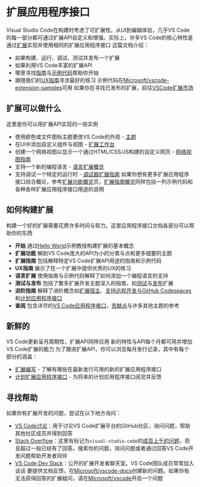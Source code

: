 # 扩展应用程序接口
Visual Studio Code在构建时考虑了可扩展性。从UI到编辑体验，几乎VS Code的每一部分都可通过扩展API自定义和增强。实际上，许多VS Code的核心特性是通过[扩展](https://github.com/microsoft/vscode/tree/main/extensions)实现并使用相同的扩展应用程序接口
这篇文档介绍：
- 如果构建、运行、调试、测试并发布一个扩展
- 如果利用VS Code丰富的扩展API
- 哪里寻找[指南](4.%20%E6%89%A9%E5%B1%95%E6%8C%87%E5%8D%97/1.%20%E6%A6%82%E8%A7%88.md)与[示例代码](https://github.com/crosoft/vscode-extension-samples)帮助你开始
- 跟随我们的[UX指南](5.%20UX%20%E6%8C%87%E5%8D%97/1.%20%E6%A6%82%E8%A7%88.md)寻求最好的练习
示例代码在[Microsoft/vscode-extension-samples](https://github.com/microsoft/vscode-extension-samples)可用
如果你在寻找已发布的扩展，前往[VSCode扩展市场](https://marketplace.visualstudio.com/vscode)
## 扩展可以做什么
这里是你可以用扩展API实现的一些实例
- 使用颜色或文件图标主题更改VS Code的外观 - [主题](3.%20%E6%89%A9%E5%B1%95%E8%83%BD%E5%8A%9B/3.%20%E4%B8%BB%E9%A2%98.md)
- 在UI中添加自定义组件与视图 - [扩展工作台](3.%20%E6%89%A9%E5%B1%95%E5%8A%9F%E8%83%BD/4.%20%E6%89%A9%E5%B1%95%E5%B7%A5%E4%BD%9C%E5%8F%B0.md)
- 创建一个网络视图以显示一个通过HTML/CSS/JS构建的自定义网页 - [网络视图指南](4.%20%E6%89%A9%E5%B1%95%E6%8C%87%E5%8D%97/7.%20%E7%BD%91%E7%BB%9C%E8%A7%86%E5%9B%BE.md)
- 支持一个新的编程语言 - [语言扩展概览](6.%20%E8%AF%AD%E8%A8%80%E6%89%A9%E5%B1%95/1.%20%E6%A6%82%E8%A7%88.md)
- 支持调试一个特定的运行时 - [调试器扩展指南](4.%20%E6%89%A9%E5%B1%95%E6%8C%87%E5%8D%97/16.%20%E8%B0%83%E8%AF%95%E5%99%A8%E6%89%A9%E5%B1%95.md)
如果你想有更多扩展应用程序接口综合概论，参考[扩展功能概览](3.%20%E6%89%A9%E5%B1%95%E5%8A%9F%E8%83%BD/1.%20%E6%A6%82%E8%A7%88.md)页，[扩展指南概览](4.%20%E6%89%A9%E5%B1%95%E6%8C%87%E5%8D%97/1.%20%E6%A6%82%E8%A7%88.md)同样包括一列示例代码和各种各样扩展应用程序接口用途的说明
## 如何构建扩展
构建一个好的扩展需要花费许多时间与努力。这里应用程序接口文档各部分可以帮助你的东西
- __开始__ 通过[Hello World](https://github.com/microsoft/vscode-extension-samples/tree/main/helloworld-sample)示例教授构建扩展的基本概念
- __扩展功能__ 解剖VS Code庞大的API为小的分类与点和更多细要的主题
- __扩展指南__ 包括解释特定VS Code扩展API用途的指南和示例代码
- __UX指南__ 展示了在一个扩展中提供优秀的UX的练习
- __语言扩展__ 使用指南与示例代码解释了如何添加一个编程语言的支持
- __测试与发布__ 包括了繁多扩展开发主题深入的指南，如[测试](7.%20%E6%B5%8B%E8%AF%95%E4%B8%8E%E5%8F%91%E5%B8%83/1.%20%E6%B5%8B%E8%AF%95%E6%89%A9%E5%B1%95.md)与[发布](7.%20%E6%B5%8B%E8%AF%95%E4%B8%8E%E5%8F%91%E5%B8%83/2.%20%E5%8F%91%E5%B8%83%E6%89%A9%E5%B1%95.md)扩展
- __进阶指南__ 解释了进阶概念如[扩展宿主](8.%20%E8%BF%9B%E9%98%B6%E4%B8%BB%E9%A2%98/1.%20%E6%89%A9%E5%B1%95%E5%AE%BF%E4%B8%BB.md)、[支持远程开发与GitHub Codespaces](8.%20%E8%BF%9B%E9%98%B6%E4%B8%BB%E9%A2%98/2.%20%E6%94%AF%E6%8C%81%E8%BF%9C%E7%A8%8B%E5%BC%80%E5%8F%91%E4%B8%8EGitHub%20Codespaces.md)和[计划应用程序接口](8.%20%E8%BF%9B%E9%98%B6%E4%B8%BB%E9%A2%98/3.%20%E4%BD%BF%E7%94%A8%E8%AE%A1%E5%88%92%E5%BA%94%E7%94%A8%E7%A8%8B%E5%BA%8F%E6%8E%A5%E5%8F%A3.md)
- __查阅__ 包含详尽的[VS Code应用程序接口](9.%20%E6%9F%A5%E9%98%85/1.%20VS%20Code%E5%BA%94%E7%94%A8%E7%A8%8B%E5%BA%8F%E6%8E%A5%E5%8F%A3.md)，[贡献点](9.%20%E6%9F%A5%E9%98%85/2.%20%E8%B4%A1%E7%8C%AE%E7%82%B9.md)与许多其他主题的参考
## 新鲜的
VS Code更新呈月周期性，扩展API同样应用
新的特性与API每个月都可用并增加VS Code扩展的能力
为了跟进扩展API，你可以浏览每月发行记录，其中有每个部分的涵盖：
- [扩展编写](https://code.visualstudio.com/updates/v1_76#_extension-authoring) - 了解有哪些在最新发行可用的新的扩展应用程序接口
- [计划扩展应用程序接口](https://code.visualstudio.com/updates/v1_76#_proposed-extension-apis) - 为将来的计划应用程序接口阅览并反馈
## 寻找帮助
如果你有扩展开发的问题，尝试在以下地方询问：
- [VS Code讨论](https://github.com/microsoft/vscode-discussions)：用于讨论VS Code扩展平台的GitHub社区，询问问题，帮助其他社区成员并得到回答
- [Stack Overflow](https://stackoverflow.com/questions/tagged/visual-studio-code)：这里有标记为`visual-studio-code`的[成百上千的问题](https://stackoverflow.com/questions/tagged/visual-studio-code)，而且超过一般已经有了回答。搜索你的问题，询问问题或者通过回答VS Code开发问题帮助开发者同伴
- [VS Code Dev Slack](https://aka.ms/vscode-dev-community)：公开的扩展开发者聊天室。VS Code团队成员常常加入谈话
要提供文档反馈，在[Microsoft/vscode-docs](https://github.com/microsoft/vscode-docs/issues)创建新的问题。如果你有无法获得回答的扩展疑问，请在[Microsoft/vscode](https://github.com/microsoft/vscode/issues)开启一个问题